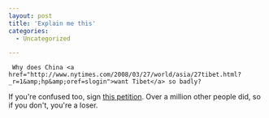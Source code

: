 ```yaml
---
layout: post
title: 'Explain me this'
categories:
  - Uncategorized

---
```



     Why does China <a href="http://www.nytimes.com/2008/03/27/world/asia/27tibet.html?_r=1&amp;hp&amp;oref=slogin">want Tibet</a> so badly?

If you're confused too, sign <a href="http://www.avaaz.org/en/tibet_end_the_violence/">this petition</a>.  Over a million other people did, so if you don't, you're a loser.
  
